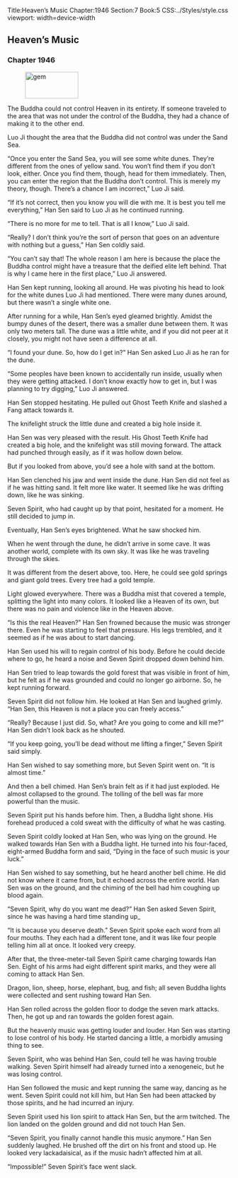 Title:Heaven’s Music 
Chapter:1946 
Section:7 
Book:5 
CSS:../Styles/style.css 
viewport: width=device-width
  
## Heaven’s Music
### Chapter 1946 
<figure>
	<img src="../Images/gem.gif" alt="gem" id="gem" width="120" height="60" />
</figure>
  

  
  The Buddha could not control Heaven in its entirety. If someone traveled to the area that was not under the control of the Buddha, they had a chance of making it to the other end.

Luo Ji thought the area that the Buddha did not control was under the Sand Sea.

“Once you enter the Sand Sea, you will see some white dunes. They’re different from the ones of yellow sand. You won’t find them if you don’t look, either. Once you find them, though, head for them immediately. Then, you can enter the region that the Buddha don’t control. This is merely my theory, though. There’s a chance I am incorrect,” Luo Ji said.

“If it’s not correct, then you know you will die with me. It is best you tell me everything,” Han Sen said to Luo Ji as he continued running.

“There is no more for me to tell. That is all I know,” Luo Ji said.

“Really? I don’t think you’re the sort of person that goes on an adventure with nothing but a guess,” Han Sen coldly said.

“You can’t say that! The whole reason I am here is because the place the Buddha control might have a treasure that the deified elite left behind. That is why I came here in the first place,” Luo Ji answered.

Han Sen kept running, looking all around. He was pivoting his head to look for the white dunes Luo Ji had mentioned. There were many dunes around, but there wasn’t a single white one.

After running for a while, Han Sen’s eyed gleamed brightly. Amidst the bumpy dunes of the desert, there was a smaller dune between them. It was only two meters tall. The dune was a little white, and if you did not peer at it closely, you might not have seen a difference at all.

“I found your dune. So, how do I get in?” Han Sen asked Luo Ji as he ran for the dune.

“Some peoples have been known to accidentally run inside, usually when they were getting attacked. I don’t know exactly how to get in, but I was planning to try digging,” Luo Ji answered.

Han Sen stopped hesitating. He pulled out Ghost Teeth Knife and slashed a Fang attack towards it.

The knifelight struck the little dune and created a big hole inside it.

Han Sen was very pleased with the result. His Ghost Teeth Knife had created a big hole, and the knifelight was still moving forward. The attack had punched through easily, as if it was hollow down below.

But if you looked from above, you’d see a hole with sand at the bottom.

Han Sen clenched his jaw and went inside the dune. Han Sen did not feel as if he was hitting sand. It felt more like water. It seemed like he was drifting down, like he was sinking.

Seven Spirit, who had caught up by that point, hesitated for a moment. He still decided to jump in.

Eventually, Han Sen’s eyes brightened. What he saw shocked him.

When he went through the dune, he didn’t arrive in some cave. It was another world, complete with its own sky. It was like he was traveling through the skies.

It was different from the desert above, too. Here, he could see gold springs and giant gold trees. Every tree had a gold temple.

Light glowed everywhere. There was a Buddha mist that covered a temple, splitting the light into many colors. It looked like a Heaven of its own, but there was no pain and violence like in the Heaven above.

“Is this the real Heaven?” Han Sen frowned because the music was stronger there. Even he was starting to feel that pressure. His legs trembled, and it seemed as if he was about to start dancing.

Han Sen used his will to regain control of his body. Before he could decide where to go, he heard a noise and Seven Spirit dropped down behind him.

Han Sen tried to leap towards the gold forest that was visible in front of him, but he felt as if he was grounded and could no longer go airborne. So, he kept running forward.

Seven Spirit did not follow him. He looked at Han Sen and laughed grimly. “Han Sen, this Heaven is not a place you can freely access.”

“Really? Because I just did. So, what? Are you going to come and kill me?” Han Sen didn’t look back as he shouted.

“If you keep going, you’ll be dead without me lifting a finger,” Seven Spirit said simply.

Han Sen wished to say something more, but Seven Spirit went on. “It is almost time.”

And then a bell chimed. Han Sen’s brain felt as if it had just exploded. He almost collapsed to the ground. The tolling of the bell was far more powerful than the music.

Seven Spirit put his hands before him. Then, a Buddha light shone. His forehead produced a cold sweat with the difficulty of what he was casting.

Seven Spirit coldly looked at Han Sen, who was lying on the ground. He walked towards Han Sen with a Buddha light. He turned into his four-faced, eight-armed Buddha form and said, “Dying in the face of such music is your luck.”

Han Sen wished to say something, but he heard another bell chime. He did not know where it came from, but it echoed across the entire world. Han Sen was on the ground, and the chiming of the bell had him coughing up blood again.

“Seven Spirit, why do you want me dead?” Han Sen asked Seven Spirit, since he was having a hard time standing up_

“It is because you deserve death.” Seven Spirit spoke each word from all four mouths. They each had a different tone, and it was like four people telling him all at once. It looked very creepy.

After that, the three-meter-tall Seven Spirit came charging towards Han Sen. Eight of his arms had eight different spirit marks, and they were all coming to attack Han Sen.

Dragon, lion, sheep, horse, elephant, bug, and fish; all seven Buddha lights were collected and sent rushing toward Han Sen.

Han Sen rolled across the golden floor to dodge the seven mark attacks. Then, he got up and ran towards the golden forest again.

But the heavenly music was getting louder and louder. Han Sen was starting to lose control of his body. He started dancing a little, a morbidly amusing thing to see.

Seven Spirit, who was behind Han Sen, could tell he was having trouble walking. Seven Spirit himself had already turned into a xenogeneic, but he was losing control.

Han Sen followed the music and kept running the same way, dancing as he went. Seven Spirit could not kill him, but Han Sen had been attacked by those spirits, and he had incurred an injury.

Seven Spirit used his lion spirit to attack Han Sen, but the arm twitched. The lion landed on the golden ground and did not touch Han Sen.

“Seven Spirit, you finally cannot handle this music anymore.” Han Sen suddenly laughed. He brushed off the dirt on his front and stood up. He looked very lackadaisical, as if the music hadn’t affected him at all.

“Impossible!” Seven Spirit’s face went slack.
